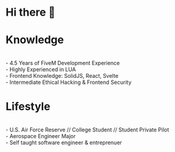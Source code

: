 # Hi there 👋

<h1>Knowledge</h1>
<br>- 4.5 Years of FiveM Development Experience
<br>- Highly Experienced in LUA
<br>- Frontend Knowledge: SolidJS, React, Svelte
<br>- Intermediate Ethical Hacking & Frontend Security

<h1>Lifestyle</h1>
<br>- U.S. Air Force Reserve // College Student // Student Private Pilot
<br>- Aerospace Engineer Major
<br>- Self taught software engineer & entreprenuer
